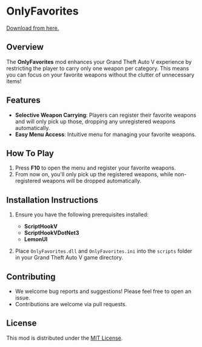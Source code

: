 # OnlyFavorites
[Download from here.]([https://upload.wikimedia.org/wikipedia/en/a/a9/Grand_Theft_Auto_V_cover.jpg](https://www.gta5-mods.com/scripts/onlyfavorites))

## Overview

The **OnlyFavorites** mod enhances your Grand Theft Auto V experience by restricting the player to carry only one weapon per category. 
This means you can focus on your favorite weapons without the clutter of unnecessary items!

## Features

- **Selective Weapon Carrying**: Players can register their favorite weapons and will only pick up those, dropping any unregistered weapons automatically.
- **Easy Menu Access**: Intuitive menu for managing your favorite weapons.

## How To Play

1. Press **F10** to open the menu and register your favorite weapons.
2. From now on, you'll only pick up the registered weapons, while non-registered weapons will be dropped automatically.

## Installation Instructions

1. Ensure you have the following prerequisites installed:
   - **ScriptHookV**
   - **ScriptHookVDotNet3**
   - **LemonUI**
   
2. Place `OnlyFavorites.dll` and `OnlyFavorites.ini` into the `scripts` folder in your Grand Theft Auto V game directory.

## Contributing
- We welcome bug reports and suggestions! Please feel free to open an issue.
- Contributions are welcome via pull requests.

## License
This mod is distributed under the [MIT License](LICENSE).
